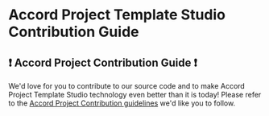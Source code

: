 # Accord Project Template Studio Contribution Guide

## ❗ Accord Project Contribution Guide ❗
We'd love for you to contribute to our source code and to make Accord Project Template Studio technology even better than it is today! Please refer to the [Accord Project Contribution guidelines][apcontribute] we'd like you to follow.

[apcontribute]: https://github.com/accordproject/techdocs/blob/master/CONTRIBUTING.md